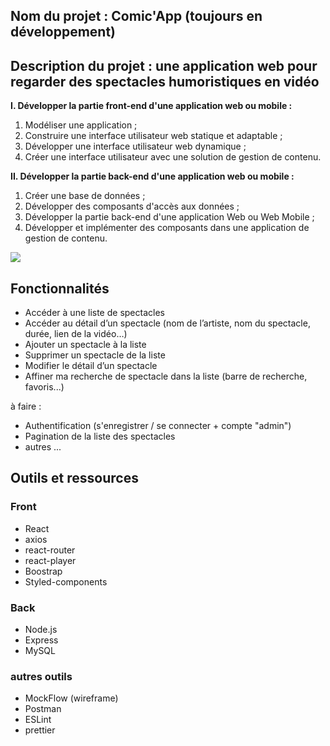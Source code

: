 ## Nom du projet : Comic'App  (toujours en développement)

## Description du projet : une application web pour regarder des spectacles humoristiques en vidéo

**I. Développer la partie front-end d'une application web ou mobile :**

1. Modéliser une application ;
2. Construire une interface utilisateur web statique et adaptable ;
3. Développer une interface utilisateur web dynamique ;
4. Créer une interface utilisateur avec une solution de gestion de contenu.

**II. Développer la partie back-end d'une application web ou mobile :**

1. Créer une base de données ;
2. Développer des composants d'accès aux données ;
3. Développer la partie back-end d'une application Web ou Web Mobile ;
4. Développer et implémenter des composants dans une application de gestion de contenu.

<img src="https://imgur.com/MPtInuC.png" />

## Fonctionnalités

- Accéder à une liste de spectacles
- Accéder au détail d’un spectacle (nom de l’artiste, nom du spectacle, durée, lien de la vidéo…)
- Ajouter un spectacle à la liste
- Supprimer un spectacle de la liste
- Modifier le détail d’un spectacle
- Affiner ma recherche de spectacle dans la liste (barre de recherche, favoris...)

à faire :

- Authentification (s'enregistrer / se connecter + compte "admin")
- Pagination de la liste des spectacles
- autres ...

## Outils et ressources

### Front

- React
- axios
- react-router
- react-player
- Boostrap
- Styled-components

### Back

- Node.js
- Express
- MySQL

### autres outils

- MockFlow (wireframe)
- Postman
- ESLint
- prettier
